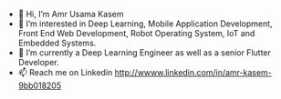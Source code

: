 - 👋 Hi, I’m Amr Usama Kasem
- 👀 I’m interested in Deep Learning, Mobile Application Development, Front End Web Development, Robot Operating System, IoT and Embedded Systems.
- 🌱 I’m currently a Deep Learning Engineer as well as a senior Flutter Developer.
- 📫 Reach me on Linkedin http://wwww.linkedin.com/in/amr-kasem-9bb018205

<!---
auk-b57/auk-b57 is a ✨ special ✨ repository because its `README.md` (this file) appears on your GitHub profile.
You can click the Preview link to take a look at your changes.
--->
